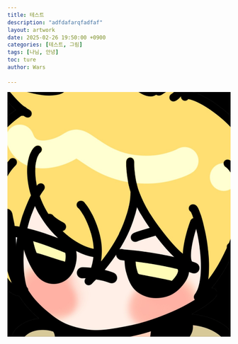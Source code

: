 ```yaml
---
title: 테스트
description: "adfdafarqfadfaf"
layout: artwork
date: 2025-02-26 19:50:00 +0900
categories: [테스트, 그림]
tags: [나님, 안녕]
toc: ture
author: Wars

---
```


![testimage](/assets/img/favicons/android-chrome-192x192.png)
